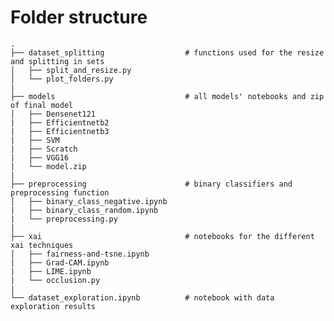 # Folder structure

    .
    ├── dataset_splitting                  # functions used for the resize and splitting in sets
    │   ├── split_and_resize.py          
    │   └── plot_folders.py  
    |
    ├── models                             # all models' notebooks and zip of final model
    │   ├── Densenet121
    |   ├── Efficientnetb2
    |   ├── Efficientnetb3
    |   ├── SVM
    |   ├── Scratch
    |   ├── VGG16
    |   └── model.zip
    |
    ├── preprocessing                      # binary classifiers and preprocessing function
    │   ├── binary_class_negative.ipynb
    |   ├── binary_class_random.ipynb
    |   └── preprocessing.py
    |
    ├── xai                                # notebooks for the different xai techniques
    │   ├── fairness-and-tsne.ipynb
    |   ├── Grad-CAM.ipynb
    |   ├── LIME.ipynb
    |   └── occlusion.py
    |
    └── dataset_exploration.ipynb          # notebook with data exploration results
